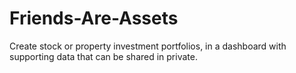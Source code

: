 # Friends-Are-Assets
Create stock or property investment portfolios, in a dashboard with supporting data that can be shared in private. 
